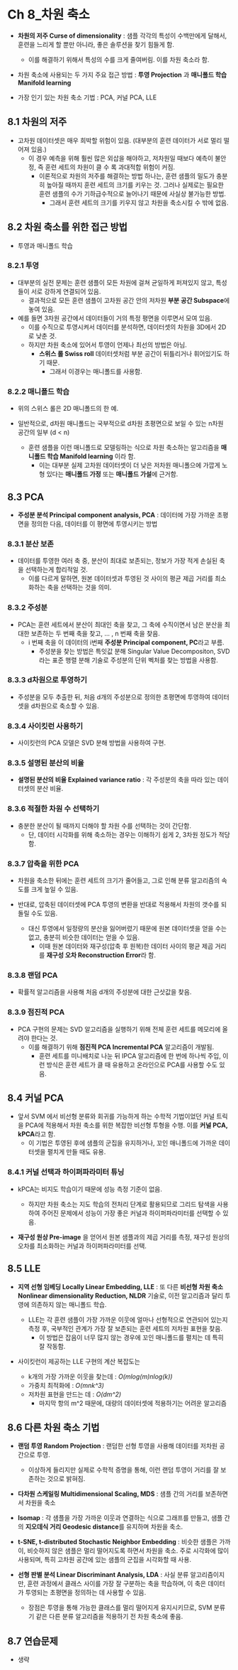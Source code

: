 # Ch 8_차원 축소

- **차원의 저주 Curse of dimensionality** : 샘플 각각의 특성이 수백만에게 달해서, 훈련을 느리게 할 뿐만 아니라, 좋은 솔루션을 찾기 힘들게 함.
  - 이를 해결하기 위해서 특성의 수를 크게 줄여버림. 이를 차원 축소라 함.



- 차원 축소에 사용되는 두 가지 주요 접근 방법 : **투영 Projection** 과 **매니폴드 학습 Manifold learning**
- 가장 인기 있는 차원 축소 기법 : PCA, 커널 PCA, LLE







## 8.1 차원의 저주

- 고차원 데이터셋은 매우 희박할 위험이 있음. (대부분의 훈련 데이터가 서로 멀리 떨어져 있음.)
  - 이 경우 예측을 위해 훨씬 많은 외삽을 해야하고, 저차원일 때보다 예측이 불안정, 즉 훈련 세트의 차원이 클 수 록 과대적합 위험이 커짐.
    - 이론적으로 차원의 저주를 해결하는 방법 하나는, 훈련 샘플의 밀도가 충분히 높아질 때까지 훈련 세트의 크기를 키우는 것. 그러나 실제로는 필요한 훈련 샘플의 수가 기하급수적으로 늘어나기 때문에 사실상 불가능한 방법.
      - 그래서 훈련 세트의 크기를 키우지 않고 차원을 축소시킬 수 밖에 없음.







## 8.2 차원 축소를 위한 접근 방법

- 투영과 매니폴드 학습







### 8.2.1 투영

- 대부분의 실전 문제는 훈련 샘플이 모든 차원에 걸쳐 균일하게 퍼져있지 않고, 특성들이 서로 강하게 연결되어 있음.
  - 결과적으로 모든 훈련 샘플이 고차원 공간 안의 저차원 **부분 공간 Subspace**에 놓여 있음.
- 예를 들면 3차원 공간에서 데이터들이 거의 특정 평면을 이루면서 모여 있음.
  - 이를 수직으로 투영시켜서 데이터를 분석하면, 데이터셋의 차원을 3D에서 2D로 낮춘 것.
  - 하지만 차원 축소에 있어서 투영이 언제나 최선의 방법은 아님.
    - **스위스 롤 Swiss roll** 데이터셋처럼 부분 공간이 뒤틀리거나 휘어있기도 하기 때문.
      - 그래서 이경우는 매니폴드를 사용함.







### 8.2.2 매니폴드 학습

- 위의 스위스 롤은 2D 매니폴드의 한 예.



- 일반적으로, d차원 매니폴드는 국부적으로 d차원 초평면으로 보일 수 있는 n차원 공간의 일부 (d < n)
  - 훈련 샘플을 이런 매니폴드로 모델링하는 식으로 차원 축소하는 알고리즘을 **매니폴드 학습 Manifold learning** 이라 함.
    - 이는 대부분 실제 고차원 데이터셋이 더 낮은 저차원 매니폴으에 가깝게 노형 있다는 **매니폴드 가정** 또는 **매니폴드 가설**에 근거함.







## 8.3 PCA

- **주성분 분석 Principal component analysis, PCA** : 데이터에 가장 가까운 초평면을 정의한 다음, 데이터를 이 평면에 투영시키는 방법







### 8.3.1 분산 보존

- 데이터를 투영한 여러 축 중, 분산이 최대로 보존되는, 정보가 가장 적게 손실된 축을 선택하는게 합리적일 것.
  - 이를 다르게 말하면, 원본 데이터셋과 투영된 것 사이의 평균 제곱 거리를 최소화하는 축을 선택하는 것을 의미.







### 8.3.2 주성분

- PCA는 훈련 세트에서 분산이 최대인 축을 찾고, 그 축에 수직이면서 남은 분산을 최대한 보존하는 두 번째 축을 찾고, ... , n 번째 축을 찾음.
  - i 번째 축을 이 데이터의 i번째 **주성분 Principal component, PC**라고 부름.
    - 주성분을 찾는 방법은 특잇값 분해 Singular Value Decompositon, SVD 라는 표준 행렬 분해 기술로 주성분의 단위 벡처를 찾는 방법을 사용함.







### 8.3.3 d차원으로 투영하기

- 주성분을 모두 추출한 뒤, 처음 d개의 주성분으로 정의한 초평면에 투영하여 데이터셋을 d차원으로 축소할 수 있음.







### 8.3.4 사이킷런 사용하기

- 사이킷런의 PCA 모델은 SVD 분해 방법을 사용하여 구현.







### 8.3.5 설명된 분산의 비율

- **설명된 분산의 비율 Explained variance ratio** : 각 주성분의 축을 따라 있는 데이터셋의 분산 비율.







### 8.3.6 적절한 차원 수 선택하기

- 충분한 분산이 될 때까지 더해야 할 차원 수를 선택하는 것이 간단함.
  - 단, 데이터 시각화를 위해 축소하는 경우는 이해하기 쉽게 2, 3차원 정도가 적당함.







### 8.3.7 압축을 위한 PCA

- 차원을 축소한 뒤에는 훈련 세트의 크기가 줄어들고, 그로 인해 분류 알고리즘의 속도를 크게 높일 수 있음.

- 반대로, 압축된 데이터셋에 PCA 투영의 변환을 반대로 적용해서 차원의 갯수를 되돌릴 수도 있음.
  - 대신 투영에서 일정량의 분산을 잃어버렸기 때문에 원본 데이터셋을 얻을 수는 없고, 충분히 비슷한 데이터는 얻을 수 있음.
    - 이때 원본 데이터와 재구성(압축 후 원복)한 데이터 사이의 평균 제곱 거리를 **재구성 오차 Reconstruction Error**라 함.







### 8.3.8 랜덤 PCA

- 확률적 알고리즘을 사용해 처음 d개의 주성분에 대한 근삿값을 찾음.







### 8.3.9 점진적 PCA

- PCA 구현의 문제는 SVD 알고리즘을 실행하기 위해 전체 훈련 세트를 메모리에 올려야 한다는 것.
  - 이를 해결하기 위해 **점진적 PCA Incremental PCA** 알고리즘이 개발됨.
    - 훈련 세트를 미니배치로 나눈 뒤 IPCA 알고리즘에 한 번에 하나씩 주입, 이런 방식은 훈련 세트가 클 때 유용하고 온라인으로 PCA를 사용할 수도 있음.







## 8.4 커널 PCA

- 앞서 SVM 에서 비선형 분류와 회귀를 가능하게 하는 수학적 기법이었던 커널 트릭을 PCA에 적용해서 차원 축소를 위한 복잡한 비선형 투형을 수행. 이를 **커널 PCA, kPCA**라고 함.
  - 이 기법은 투영된 후에 샘플의 군집을 유지하거나, 꼬인 매니폴드에 가까운 데이터셋을 펼치게 만들 때도 유용.







### 8.4.1 커널 선택과 하이퍼파라미터 튜닝

- kPCA는 비지도 학습이기 때문에 성능 측정 기준이 없음.
  - 하지만 차원 축소는 지도 학습의 전처리 단계로 활용되므로 그리드 탐색을 사용하여 주어진 문제에서 성능이 가장 좋은 커널과 하이퍼파라미터를 선택할 수 있음.

- **재구성 원상 Pre-image** 을 얻어서 원본 샘플과의 제곱 거리를 측정, 재구성 원상의 오차를 최소화하는 커널과 하이퍼파라미터를 선택.







## 8.5 LLE

- **지역 선형 임베딩 Locally Linear Embedding, LLE** : 또 다른 **비선형 차원 축소 Nonlinear dimensionality Reduction, NLDR** 기술로,  이전 알고리즘과 달리 투영에 의존하지 않는 매니폴드 학습.
  - LLE는 각 훈련 샘플이 가장 가까운 이웃에 얼마나 선형적으로 연관되어 있는지 측정 후, 국부적인 관계가 가장 잘 보존되는 훈련 세트의 저차원 표현을 찾음.
    - 이 방법은 잡음이 너무 많지 않는 경우에 꼬인 매니폴드를 펼치는 데 특히 잘 작동함.



- 사이킷런이 제공하는 LLE 구현의 계산 복잡도는
  - k개의 가장 가까운 이웃을 찾는데 : *O(mlog(m)nlog(k))*
  - 가중치 최적화에 : *O(mnk^3)*
  - 저차원 표현을 만드는 데 : *O(dm^2)*
    - 마지막 항의 m^2 때문에, 대량의 데이터셋에 적용하기는 어려운 알고리즘







## 8.6 다른 차원 축소 기법

- **랜덤 투영 Random Projection** : 랜덤한 선형 투영을 사용해 데이터를 저차원 공간으로 투영.
  - 이상하게 들리지만 실제로 수학적 증명을 통해, 이런 랜덤 투영이 거리를 잘 보존하는 것으로 밝혀짐.



- **다차원 스케일링 Multidimensional Scaling, MDS** : 샘플 간의 거리를 보존하면서 차원을 축소



- **Isomap** : 각 샘플을 가장 가까운 이웃과 연결하는 식으로 그래프를 만들고, 샘플 간의 **지오데식 거리 Geodesic distance**를 유지하며 차원을 축소.



- **t-SNE, t-distributed Stochastic Neighbor Embedding** : 비슷한 샘플은 가까이, 비슷하지 않은 샘플은 멀리 떨어지도록 하면서 차원을 축소. 주로 시각화에 많이 사용되며, 특히 고차원 공간에 있는 샘플의 군집을 시각화할 때 사용.



- **선형 판별 분석 Linear Discriminant Analysis, LDA** : 사실 분류 알고리즘이지만, 훈련 과정에서 클래스 사이를 가장 잘 구분하는 축을 학습하며, 이 축은 데이터가 투영되는 초평면을 정의하는 데 사용할 수 있음.
  - 장점은 투영을 통해 가능한 클래스를 멀리 떨어지게 유지시키므로, SVM 분류기 같은 다른 분류 알고리즘을 적용하기 전 차원 축소에 좋음.







## 8.7 연습문제

- 생략